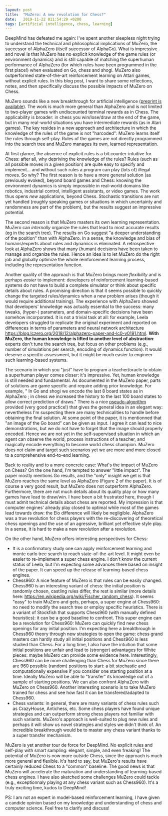 ```yaml
---
layout: post
title:  "MuZero: A new revolution for Chess?"
date:   2019-11-22 011:54:29 +0200
tags: [artificial intelligence, chess, learning]
---
```


DeepMind has defeated me again: I've spent another sleepless night trying to understand the technical and philosophical implications of MuZero, the successor of AlphaZero (itself successor of AlphaGo). What is impressive and novel is that MuZero has no explicit knowledge of the game rules (or environment dynamics) and is still capable of matching the superhuman performance of  AlphaZero (for which rules have been programmed in the first place!) when evaluated on Go, chess and shogi. MuZero also outperformed state-of-the-art reinforcement learning on Attari games, without explicit rules. In this blog post, I want to share some reflections, notes, and then specifically discuss the possible impacts of MuZero on Chess. 

MuZero sounds like a new breakthrough for artificial intelligence ([preprint is available](https://arxiv.org/abs/1911.08265)). The work is much more general than AlphaZero and is not limited to two-player games with undiscounted terminal rewards as in Chess. The applicability is broader: in chess you win/lose/draw at the end of the game, but in many real-world situations you have intermediate rewards (as in Atari games). The key resides in a new approach and architecture in which the knowledge of the rules of the game is not "harcoded": MuZero learns itself the rules through self-play. Rules of the games are not directly programmed into the search tree and MuZero manages its own, learned representation. 

At first glance, the absence of explicit rules is a bit counter-intuitive for Chess: after all, why depriving the knowledge of the rules? Rules (such as all possible moves in a given position) are quite easy to specify and implement… and without such rules a program can play (lots of) illegal moves. So why? The first reason is to have a more general solution (as previously evoked), beyond board games and Chess: knowing the environment dynamics is simply impossible in real-world domains like robotics, industrial control, intelligent assistants, or video games. The work thus opens *new* applications, beyond Chess. Stochastic transitions are not yet handled (roughly speaking games or situations in which uncertainty and randomness are part of the problem), but the results suggest an impressive potential.  

The second reason is that MuZero masters its own learning representation. MuZero can *internally* organize the rules that lead to most accurate results (eg in the search tree). The results on Go suggest "a deeper understanding of the position" than with AlphaZero. In a sense, the knowledge and bias of humans/experts about rules and dynamics is eliminated. A retrospective look at AlphaZero shows that many (human) decisions have been taken to manage and organize the rules. Hence an idea is to let MuZero do the right job and globally optimize the whole reinforcement learning process, including the representation function.  

Another quality of the approach is that MuZero brings more *flexibility* and is perhaps *easier* to implement: developers of reinforcement learning-based systems do not have to build a complete simulator or think about specific details about rules. A promising direction is that it seems possible to quickly change the targeted rules/dynamics when a new problem arises (though it would require additional training). The experience with AlphaZero showed that developers' knowledge was actually essential to the success: many tweaks, (hyper-) parameters, and domain-specific decisions have been somehow incorporated. It is not a trivial task at all: for example, Leela developers struggled to replicate the original experiment and reported on differences in terms of parameters and neural network architecture <https://blog.lczero.org/2018/12/alphazero-paper-and-lc0-v0191.html>. **With MuZero, the human knowledge is lifted to another level of abstraction**: experts don't tune the search tree, but focus on other problems (e.g., number of simulations per search, encoding of dynamics function). It would deserve a specific assessment, but it might be much easier to engineer such learning-based systems. 

The scenario in which you "just" have to program a teacher/oracle to obtain a superhuman player comes closer: it's impressive. Yet, human knowledge is still needed and fundamental. As documented in the MuZero paper, parts of solutions are game specific and require adding prior knowledge. For example, " In Go and shogi we encode the last 8 board states as in AlphaZero ; in chess we increased the history to the last 100 board states to allow correct prediction of draws." There is a nice [pseudo-algorithm](https://arxiv.org/src/1911.08265v1/anc/pseudocode.py) provided (very good practice!) that gives the general idea in an elegant way: nevertheless I'm suspecting there are many technicalities to handle before obtaining the final solution. At some point of the paper, it is mentionned that "an image of the Go board" can be given as input. I agree it can lead to nice demonstrations, but we do not have to forget that the image should properly encoded. Hence we are not yet in the self-supervised situation in which an agent can observe the world, process instructions of a teacher, and magically encode everything to become world chess champion. MuZero does not claim and target such scenarios yet we are more and more closed to a comprehensive end-to-end learning. 

Back to reality and to a more concrete case: What's the impact of MuZero on Chess? On the one hand, I'm tempted to answer "little impact". The paper mostly mentions Go results, and the "only" insight we get is that MuZero reaches the same level as AlphaZero (Figure 2 of the paper). It is of course a very good result, but MuZero does not outperform AlphaZero. Furthermore, there are not much details about its quality play or how many games have lead to draw/win. I have been a bit frustrated here, though I must admit technical details about chess are reported. My impression is that computer engines' already play closed to optimal while most of the games lead towards draw: the Elo difference will likely be negligible. AlphaZero was a true revolution for chess players with the re-discovering of theoretical chess openings and the use of an agressive, brilliant yet effective style play. In a sense, it is hard to make a new revolution after a revolution.  

On the other hand, MuZero offers interesting perspectives for Chess:

* It is a confirmatory study one can apply reinforcement learning and monte carlo tree search to reach state-of-the-art level. It might even be easier to re-implement a super chess engine. I don't know the current status of Leela, but I'm expecting some advances there based on insight of the paper. It can speed up the release of learning-based chess engines. 
* Chess960: A nice feature of MuZero is that rules can be easily changed. Chess960 is an interesting variant of chess: the initial position is randomly chosen, castling rules differ, the rest is similar (more details here: <https://en.wikipedia.org/wiki/Fischer_random_chess>). It seems "easy" to train MuZero and gets, perhaps, a super engine at Chess960: no need to modify the search tree or employ specific heuristics. There is a variant of Stockfish that supports Chess960 (with manually defined heuristics): it can be a good baseline to confront. This super engine can be a revolution for Chess960: MuZero can quickly find new chess openings for any initial position. I'm expecting here a breakthrough in Chess960 theory through new strategies to open the game: chess grand masters can hardly study all initial positions and Chess960 is less studied than Chess. For a long time, I also have the intuition that some initial positions are unfair and lead to (stronger) advantages for White pieces: maybe MuZero can provide some evidence here. Interestingly, Chess960 can be more challenging than Chess for MuZero since there are 960 possible (random) positions to start: a bit stochastic and computationally expensive if you consider one starting position at a time. Ideally MuZero will be able to "transfer" its knowledge out of a sample of starting positions. We can also confront AlphaZero with MuZero on Chess960. Another interesting scenario is to take MuZero trained for chess and see how fast it can be transfered/adapted to Chess960. 
* Chess variants: in general, there are many variants of chess rules such as CrazyHouse, Antichess, etc. Some chess players have found unique strategies and can outperform strong chess players not familiar with such variants. MuZero's approach is well-suited to plug new rules and perhaps it will show us novel strategies and styles we didn't think of. An incredible breakthrough would be to master any chess variant thanks to a super transfer mechanism. 



MuZero is yet another tour de force for DeepMind. No explicit rules and self-play with smart sampling: elegant, simple, and even freaking! The potential of MuZero is now more outside Chess, since the approach is much more general and flexible. It's hard to say, but MuZero's results have certainly reduced Chess to a "common" baseline. The good news is that MuZero will accelerate the maturation and understanding of learning-based chess engines. I have also sketched some challenges MuZero could tackle (e.g., exceptionnaly playing at any chess variant such as Chess960). It's a truly exciting time, kudos to DeepMind!  

PS: I am not an expert in model-based reinforcement learning, I have given a candide opinion based on my knowledge and understanding of chess and computer science. Feel free to clarify and discuss! 











